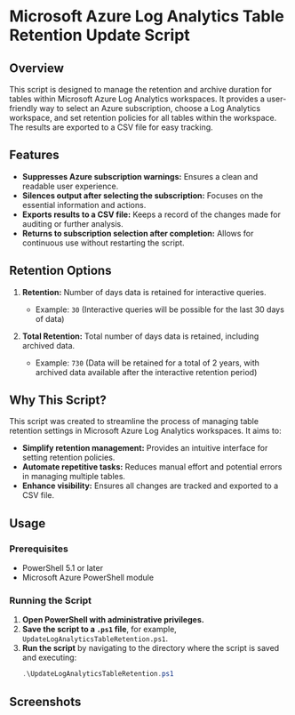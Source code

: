 # Microsoft Azure Log Analytics Table Retention Update Script

## Overview

This script is designed to manage the retention and archive duration for tables within Microsoft Azure Log Analytics workspaces. It provides a user-friendly way to select an Azure subscription, choose a Log Analytics workspace, and set retention policies for all tables within the workspace. The results are exported to a CSV file for easy tracking.

## Features

- **Suppresses Azure subscription warnings:** Ensures a clean and readable user experience.
- **Silences output after selecting the subscription:** Focuses on the essential information and actions.
- **Exports results to a CSV file:** Keeps a record of the changes made for auditing or further analysis.
- **Returns to subscription selection after completion:** Allows for continuous use without restarting the script.

## Retention Options

1. **Retention:** Number of days data is retained for interactive queries.
   - Example: `30` (Interactive queries will be possible for the last 30 days of data)
   
2. **Total Retention:** Total number of days data is retained, including archived data.
   - Example: `730` (Data will be retained for a total of 2 years, with archived data available after the interactive retention period)

## Why This Script?

This script was created to streamline the process of managing table retention settings in Microsoft Azure Log Analytics workspaces. It aims to:
- **Simplify retention management:** Provides an intuitive interface for setting retention policies.
- **Automate repetitive tasks:** Reduces manual effort and potential errors in managing multiple tables.
- **Enhance visibility:** Ensures all changes are tracked and exported to a CSV file.

## Usage

### Prerequisites

- PowerShell 5.1 or later
- Microsoft Azure PowerShell module

### Running the Script

1. **Open PowerShell with administrative privileges.**
2. **Save the script to a `.ps1` file**, for example, `UpdateLogAnalyticsTableRetention.ps1`.
3. **Run the script** by navigating to the directory where the script is saved and executing:
   ```powershell
   .\UpdateLogAnalyticsTableRetention.ps1

## Screenshots

